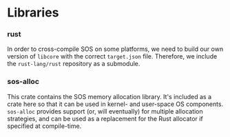 # Libraries


### rust 
In order to cross-compile SOS on some platforms, we need to build our own version of `libcore` with the correct `target.json` file. Therefore, we include the `rust-lang/rust` repository as a submodule.


### sos-alloc
This crate contains the SOS memory allocation library. It's included as a crate here so that it can be used in kernel- and user-space OS components. `sos-alloc` provides support (or, will eventually) for multiple allocation strategies, and can be used as a replacement for the Rust allocator if specified at compile-time.
